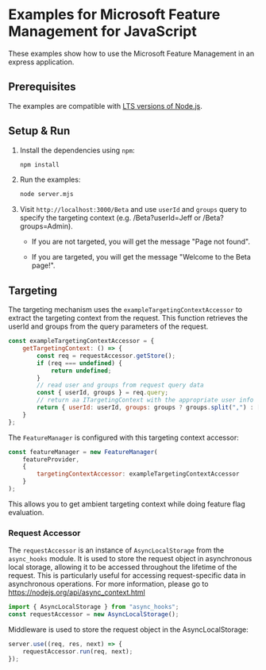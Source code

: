 # Examples for Microsoft Feature Management for JavaScript

These examples show how to use the Microsoft Feature Management in an express application.

## Prerequisites

The examples are compatible with [LTS versions of Node.js](https://github.com/nodejs/release#release-schedule).

## Setup & Run

1. Install the dependencies using `npm`:

    ```bash
    npm install
    ```
    
1. Run the examples:

    ```bash
    node server.mjs
    ```

1. Visit `http://localhost:3000/Beta` and use `userId` and `groups` query to specify the targeting context (e.g. /Beta?userId=Jeff or /Beta?groups=Admin). 

    - If you are not targeted, you will get the message "Page not found".

    - If you are targeted, you will get the message "Welcome to the Beta page!".

## Targeting

The targeting mechanism uses the `exampleTargetingContextAccessor` to extract the targeting context from the request. This function retrieves the userId and groups from the query parameters of the request.

```javascript
const exampleTargetingContextAccessor = {
    getTargetingContext: () => {
        const req = requestAccessor.getStore();
        if (req === undefined) {
            return undefined;
        }
        // read user and groups from request query data
        const { userId, groups } = req.query;
        // return aa ITargetingContext with the appropriate user info
        return { userId: userId, groups: groups ? groups.split(",") : [] };
    }
};
```

The `FeatureManager` is configured with this targeting context accessor:

```javascript
const featureManager = new FeatureManager(
    featureProvider, 
    { 
        targetingContextAccessor: exampleTargetingContextAccessor 
    }
);
```

This allows you to get ambient targeting context while doing feature flag evaluation.

### Request Accessor

The `requestAccessor` is an instance of `AsyncLocalStorage` from the `async_hooks` module. It is used to store the request object in asynchronous local storage, allowing it to be accessed throughout the lifetime of the request. This is particularly useful for accessing request-specific data in asynchronous operations. For more information, please go to https://nodejs.org/api/async_context.html

```javascript
import { AsyncLocalStorage } from "async_hooks";
const requestAccessor = new AsyncLocalStorage();
```

Middleware is used to store the request object in the AsyncLocalStorage:

```javascript
server.use((req, res, next) => {
    requestAccessor.run(req, next);
});
```
